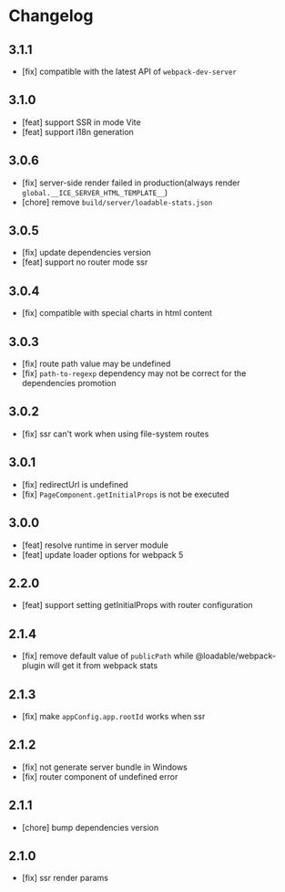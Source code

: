# Changelog

## 3.1.1

- [fix] compatible with the latest API of `webpack-dev-server`

## 3.1.0

- [feat] support SSR in mode Vite
- [feat] support i18n generation

## 3.0.6

- [fix] server-side render failed in production(always render `global.__ICE_SERVER_HTML_TEMPLATE__`)
- [chore] remove `build/server/loadable-stats.json`

## 3.0.5

- [fix] update dependencies version
- [feat] support no router mode ssr

## 3.0.4

- [fix] compatible with special charts in html content

## 3.0.3

- [fix] route path value may be undefined
- [fix] `path-to-regexp` dependency may not be correct for the dependencies promotion

## 3.0.2

- [fix] ssr can't work when using file-system routes

## 3.0.1

- [fix] redirectUrl is undefined
- [fix] `PageComponent.getInitialProps` is not be executed

## 3.0.0

- [feat] resolve runtime in server module
- [feat] update loader options for webpack 5

## 2.2.0

- [feat] support setting getInitialProps with router configuration

## 2.1.4

- [fix] remove default value of `publicPath` while @loadable/webpack-plugin will get it from webpack stats

## 2.1.3

- [fix] make `appConfig.app.rootId` works when ssr

## 2.1.2

- [fix] not generate server bundle in Windows
- [fix] router component of undefined error

## 2.1.1

- [chore] bump dependencies version

## 2.1.0

- [fix] ssr render params
